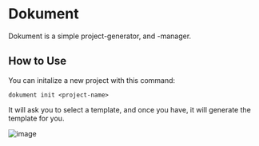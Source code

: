 # Dokument
Dokument is a simple project-generator, and -manager.

## How to Use

You can initalize a new project with this command:

`dokument init <project-name>`

It will ask you to select a template, and once you have, it will generate the template for you.

![image](https://user-images.githubusercontent.com/64710123/183310780-aaea4bc9-1cd7-44c5-b83f-f6d1af2eed7f.png)
